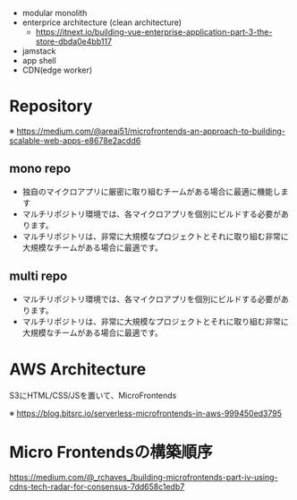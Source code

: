 * modular monolith
* enterprice architecture (clean architecture)
  * https://itnext.io/building-vue-enterprise-application-part-3-the-store-dbda0e4bb117
* jamstack
* app shell
* CDN(edge worker)


# Repository
※ https://medium.com/@areai51/microfrontends-an-approach-to-building-scalable-web-apps-e8678e2acdd6

## mono repo
* 独自のマイクロアプリに厳密に取り組むチームがある場合に最適に機能します
* マルチリポジトリ環境では、各マイクロアプリを個別にビルドする必要があります。
* マルチリポジトリは、非常に大規模なプロジェクトとそれに取り組む非常に大規模なチームがある場合に最適です。
  
## multi repo
* マルチリポジトリ環境では、各マイクロアプリを個別にビルドする必要があります。
* マルチリポジトリは、非常に大規模なプロジェクトとそれに取り組む非常に大規模なチームがある場合に最適です。

# AWS Architecture

S3にHTML/CSS/JSを置いて、MicroFrontends

※ https://blog.bitsrc.io/serverless-microfrontends-in-aws-999450ed3795

# Micro Frontendsの構築順序

https://medium.com/@_rchaves_/building-microfrontends-part-iv-using-cdns-tech-radar-for-consensus-7dd658c1edb7
